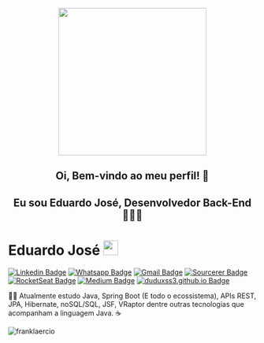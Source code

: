 
<p align='center'><img width='300' src="https://github.com/Duduxs/Duduxs/blob/master/octocat.png"/></p>

<p align="center">
  <h2 align="center">  Oi, Bem-vindo ao meu perfil! 👋</h2>
  <h2 align="center">  Eu sou Eduardo José, Desenvolvedor Back-End 👨🏻‍💻</h2> 
</p>

# Eduardo José <img src="https://github.com/TheDudeThatCode/TheDudeThatCode/blob/master/Assets/Mario_Hello_Big.gif" width="30px">

[![Linkedin Badge](https://img.shields.io/badge/-Linkedin-6633cc?style=flat-square&logo=Linkedin&logoColor=white&color=BLACK&link=https://www.linkedin.com/in/eduarddojose/)](https://www.linkedin.com/in/eduarddojose/)
[![Whatsapp Badge](https://img.shields.io/badge/-WhatsApp-6633cc?style=flat-square&logo=Whatsapp&logoColor=white&color=BLACK&link=https://whats.link/eduardojose)](https://whats.link/eduardojose)
[![Gmail Badge](https://img.shields.io/badge/-Gmail-c14438?style=flat-square&logo=Gmail&logoColor=white&color=BLACK&link=mailto:duduxss3@gmail.com)](mailto:duduxss3@gmail.com)
[![Sourcerer Badge](https://img.shields.io/badge/-Sourcerer.io-6633cc?style=flat-square&logo=appveyor&logoColor=white&color=BLACK&link=https://sourcerer.io/duduxs)](https://sourcerer.io/duduxs)
[![RocketSeat Badge](https://img.shields.io/badge/-RocketSeat-6633cc?style=flat-square&logo=Polymer-Project&logoColor=white&color=BLACK&link=https://app.rocketseat.com.br/me/eduardo-jose-1594223134)](https://app.rocketseat.com.br/me/eduardo-jose-1594223134)
[![Medium Badge](https://img.shields.io/badge/-Medium-6633cc?style=flat-square&logo=Elixir&logoColor=white&color=BLACK&link=https://medium.com/@duduxss3)](https://medium.com/@duduxss3)
[![duduxss3.github.io Badge](https://img.shields.io/badge/-duduxs.github.io-6633cc?style=flat-square&logo=DTube&logoColor=white&color=BLACK&link=https://duduxs.github.io/portfolio/)](https://duduxs.github.io/portfolio/)

 📣💬 Atualmente estudo Java, Spring Boot (E todo o ecossistema), APIs REST, JPA, Hibernate, noSQL/SQL, JSF, VRaptor dentre outras tecnologias que acompanham a linguagem Java. ☕

<img align="left" alt="franklaercio" src="https://github-readme-stats.codestackr.vercel.app/api?username=duduxs&show_icons=true&hide_border=true" />
